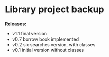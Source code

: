 # Library project backup

**Releases:**
- v1.1 final version
- v0.7 borrow book implemented
- v0.2 six searches version, with classes
- v0.1 initial version without classes
